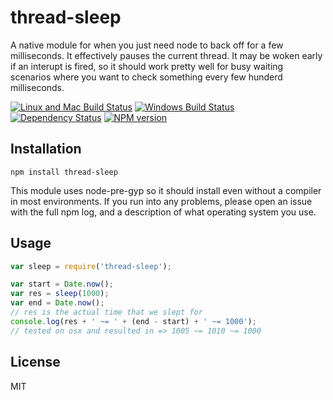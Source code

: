 # thread-sleep

A native module for when you just need node to back off for a few milliseconds.  It effectively pauses the current thread.  It may be woken early if an interupt is fired, so it should work pretty well for busy waiting scenarios where you want to check something every few hunderd milliseconds.

[![Linux and Mac Build Status](https://img.shields.io/travis/ForbesLindesay/thread-sleep/master.svg?label=Linux%20%26%20Mac%20Build)](https://travis-ci.org/ForbesLindesay/thread-sleep)
[![Windows Build Status](https://img.shields.io/appveyor/ci/ForbesLindesay/thread-sleep/master.svg?label=Windows%20Build)](https://ci.appveyor.com/project/ForbesLindesay/thread-sleep)
[![Dependency Status](https://img.shields.io/david/ForbesLindesay/thread-sleep.svg)](https://david-dm.org/ForbesLindesay/thread-sleep)
[![NPM version](https://img.shields.io/npm/v/thread-sleep.svg)](https://www.npmjs.org/package/thread-sleep)

## Installation

    npm install thread-sleep

This module uses node-pre-gyp so it should install even without a compiler in most environments.  If you run into any problems, please open an issue with the full npm log, and a description of what operating system you use.

## Usage

```js
var sleep = require('thread-sleep');

var start = Date.now();
var res = sleep(1000);
var end = Date.now();
// res is the actual time that we slept for
console.log(res + ' ~= ' + (end - start) + ' ~= 1000');
// tested on osx and resulted in => 1005 ~= 1010 ~= 1000
```

## License

  MIT
